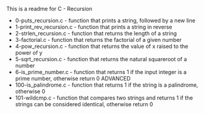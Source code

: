 This is a readme for C - Recursion
* 0-puts_recursion.c - function that prints a string, followed by a new line
* 1-print_rev_recursion.c - function that prints a string in reverse
* 2-strlen_recursion.c - function that returns the length of a string
* 3-factorial.c - function that returns the factorial of a given number
* 4-pow_recursion.c - function that returns the value of x raised to the power of y
* 5-sqrt_recursion.c - function that returns the natural squareroot of a number
* 6-is_prime_number.c - function that returns 1 if the input integer is a prime number, otherwise return 0
ADVANCED
* 100-is_palindrome.c - function that returns 1 if the string is a palindrome, otherwise 0
* 101-wildcmp.c - function that compares two strings and returns 1 if the strings can be considered identical, otherwise return 0
